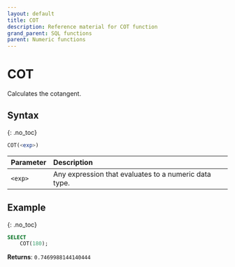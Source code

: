 ```yaml
---
layout: default
title: COT
description: Reference material for COT function
grand_parent: SQL functions
parent: Numeric functions
---
```


# COT

Calculates the cotangent.

## Syntax
{: .no_toc}

```sql
COT(<exp>)
```

| Parameter | Description                                           |
| :--------- | :----------------------------------------------------- |
| `<exp>`   | Any expression that evaluates to a numeric data type. |

## Example
{: .no_toc}

```sql
SELECT
    COT(180);
```

**Returns**: `0.7469988144140444`
